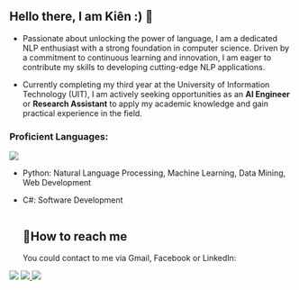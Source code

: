 ## Hello there, I am Kiên :) 👋

* Passionate about unlocking the power of language, I am a dedicated NLP enthusiast with a strong foundation in computer science. Driven by a commitment to continuous learning and innovation, I am eager to contribute my skills to developing cutting-edge NLP applications.

* Currently completing my third year at the University of Information Technology (UIT), I am actively seeking opportunities as an **AI Engineer** or **Research Assistant** to apply my academic knowledge and gain practical experience in the field.

<!--
**kiendoo4/kiendoo4** is a ✨ _special_ ✨ repository because its `README.md` (this file) appears on your GitHub profile.

Here are some ideas to get you started:

- 🔭 I’m currently working on ...
- 🌱 I’m currently learning ...
- 👯 I’m looking to collaborate on ...
- 🤔 I’m looking for help with ...
- 💬 Ask me about ...
- 📫 How to reach me: ...
- 😄 Pronouns: ...
- ⚡ Fun fact: ...
-->

<h3 align="left">Proficient Languages:</h3>
<img src="major_langs.png"></img>

- Python: Natural Language Processing, Machine Learning, Data Mining, Web Development

- C#: Software Development 


<!-- Connect with me -->
  <!--h2 without bottom border-->
  <div id="user-content-toc">
    <ul align="left">
      <summary><h2 style="display: inline-block">🤝How to reach me</h2></summary>
      You could contact to me via Gmail, Facebook or LinkedIn:
    </ul>
  <!--icons and links-->
  <p align="left">
<a href="https://www.linkedin.com/in/kiendoo4/">
<img src="https://img.shields.io/badge/LinkedIn-0077B5?style=for-the-badge&logo=linkedin&logoColor=white" /></a>

<a href="mailto:kdoo4.work@gmail.com">
<img src="https://img.shields.io/badge/Gmail-D14836?style=for-the-badge&logo=gmail&logoColor=white" />  
</a>

<a href="https://www.facebook.com/kiendoo4/">
<img src="https://img.shields.io/badge/Facebook-1877F2?style=for-the-badge&logo=facebook&logoColor=white" /></a>

</a>
  </p>
  </div>

